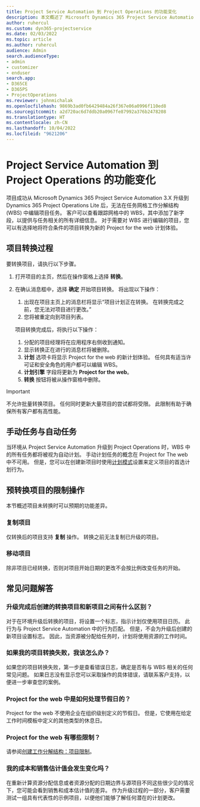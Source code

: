 ```yaml
---
title: Project Service Automation 到 Project Operations 的功能变化
description: 本文概述了 Microsoft Dynamics 365 Project Service Automation 到 Dynamics 365 Project Operations 的功能变化。
author: ruhercul
ms.custom: dyn365-projectservice
ms.date: 02/03/2022
ms.topic: article
ms.author: ruhercul
audience: Admin
search.audienceType:
- admin
- customizer
- enduser
search.app:
- D365CE
- D365PS
- ProjectOperations
ms.reviewer: johnmichalak
ms.openlocfilehash: 9869b3ad0fb6429484a26f367e06a0996f110ed8
ms.sourcegitcommit: a2d720ac6d7ddb20a0967fe87992a376b2478208
ms.translationtype: HT
ms.contentlocale: zh-CN
ms.lasthandoff: 10/04/2022
ms.locfileid: "9621206"
---
```

# <a name="feature-changes-for-project-service-automation-to-project-operations"></a>Project Service Automation 到 Project Operations 的功能变化

项目成功从 Microsoft Dynamics 365 Project Service Automation 3.X 升级到 Dynamics 365 Project Operations Lite 后，无法在任务网格工作分解结构 (WBS) 中编辑项目任务。 客户可以查看跟踪网格中的 WBS，其中添加了新字段，以提供与任务相关的所有详细信息。 对于需要对 WBS 进行编辑的项目，您可以有选择地将符合条件的项目转换为新的 Project for the web 计划体验。

## <a name="project-conversion-process"></a>项目转换过程

要转换项目，请执行以下步骤。

1. 打开项目的主页，然后在操作窗格上选择 **转换**。
1. 在确认消息框中，选择 **确定** 开始项目转换。 将出现以下操作：

    1. 出现在项目主页上的消息栏将显示“项目计划正在转换。 在转换完成之前，您无法对项目进行更改。”
    1. 您将被重定向到项目列表。

    项目转换完成后，将执行以下操作：

    1. 分配的项目经理将在应用程序右侧收到通知。
    1. 显示转换正在进行的消息栏将被删除。
    1. **计划** 选项卡将显示 Project for the web 的新计划体验。 任何具有适当许可证和安全角色的用户都可以编辑 WBS。
    1. **计划引擎** 字段将更新为 **Project for the web**。
    1. **转换** 按钮将被从操作窗格中删除。

> [!IMPORTANT]
> 不允许批量转换项目。 任何同时更新大量项目的尝试都将受限。 此限制有助于确保所有客户都有高性能。

## <a name="manual-tasks-vs-automatic-tasks"></a>手动任务与自动任务

当环境从 Project Service Automation 升级到 Project Operations 时，WBS 中的所有任务都将被视为自动计划。 手动计划任务的概念在 Project for The web 中不可用。 但是，您可以在创建新项目时使用[计划模式](/project-management/scheduling-modes.md)设置来定义项目的首选计划行为。

## <a name="restricted-operations-for-pre-conversion-projects"></a>预转换项目的限制操作

本节概述项目未转换时可以预期的功能差异。

### <a name="copy-project"></a>复制项目

仅转换后的项目支持 **复制** 操作。 转换之前无法复制已升级的项目。

### <a name="move-project"></a>移动项目

除非项目已经转换，否则对项目开始日期的更改不会按比例改变任务的开始。

## <a name="frequently-asked-questions"></a>常见问题解答

### <a name="what-are-the-differences-between-converted-projects-and-new-projects-that-are-created-after-the-upgrade-has-been-completed"></a>升级完成后创建的转换项目和新项目之间有什么区别？

对于在环境升级后转换的项目，将设置一个标志，指示计划仅使用项目日历。 此行为与 Project Service Automation 中的行为匹配。 但是，不会为升级后创建的新项目设置标志。 因此，当资源被分配给任务时，计划将使用资源的工作时间。

### <a name="what-should-i-do-if-my-project-fails-to-be-converted"></a>如果我的项目转换失败，我该怎么办？

如果您的项目转换失败，第一步是查看错误日志，确定是否有与 WBS 相关的任何常见问题。 如果日志没有显示您可以采取操作的具体错误，请联系客户支持，以便进一步审查您的案例。

### <a name="how-are-business-closures-handled-in-project-for-the-web"></a>Project for the web 中是如何处理节假日的？

Project for the web 不使用企业在组织级别定义的节假日。 但是，它使用在给定工作时间模板中定义的其他类型的休息日。

### <a name="what-are-the-limitations-of-project-for-the-web"></a>Project for the web 有哪些限制？

请参阅[创建工作分解结构：项目限制](/project-management/create-wbs#project-limitations.md)。

### <a name="can-i-expect-changes-to-my-cost-and-sales-estimates"></a>我的成本和销售估计值会发生变化吗？

在重新计算资源分配信息或者资源分配的日期边界与源项目不同这些很少见的情况下，您可能会看到销售和成本估计值的差异。 作为升级过程的一部分，客户需要测试一组具有代表性的示例项目，以便他们能够了解任何潜在的计划更改。
